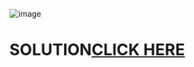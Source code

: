 ![image](https://user-images.githubusercontent.com/55154187/120507417-6c305a00-c3e4-11eb-8c82-040d0a9a4b03.png)
# SOLUTION[CLICK HERE](https://github.com/Shivam-Riyar/Python-p2p-programming-classes/blob/main/Assessment%2002/problem1sol.py)
